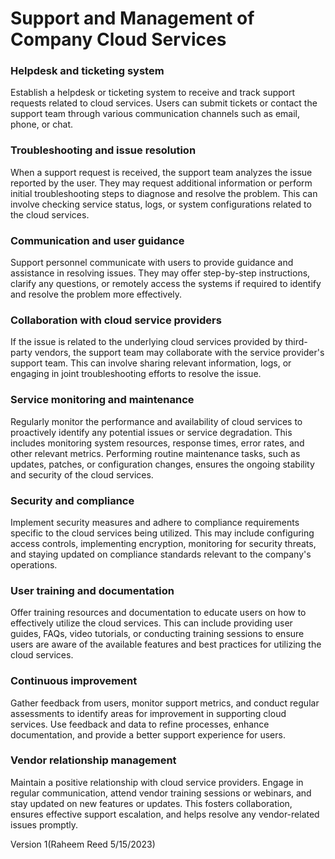 # Support and Management of Company Cloud Services

### Helpdesk and ticketing system
Establish a helpdesk or ticketing system to receive and track support requests related to cloud services. Users can submit tickets or contact the support team through various communication channels such as email, phone, or chat.

### Troubleshooting and issue resolution 
When a support request is received, the support team analyzes the issue reported by the user. They may request additional information or perform initial troubleshooting steps to diagnose and resolve the problem. This can involve checking service status, logs, or system configurations related to the cloud services.

### Communication and user guidance 
Support personnel communicate with users to provide guidance and assistance in resolving issues. They may offer step-by-step instructions, clarify any questions, or remotely access the systems if required to identify and resolve the problem more effectively.

### Collaboration with cloud service providers 
If the issue is related to the underlying cloud services provided by third-party vendors, the support team may collaborate with the service provider's support team. This can involve sharing relevant information, logs, or engaging in joint troubleshooting efforts to resolve the issue.

### Service monitoring and maintenance 
Regularly monitor the performance and availability of cloud services to proactively identify any potential issues or service degradation. This includes monitoring system resources, response times, error rates, and other relevant metrics. Performing routine maintenance tasks, such as updates, patches, or configuration changes, ensures the ongoing stability and security of the cloud services.

### Security and compliance 
Implement security measures and adhere to compliance requirements specific to the cloud services being utilized. This may include configuring access controls, implementing encryption, monitoring for security threats, and staying updated on compliance standards relevant to the company's operations.

### User training and documentation
Offer training resources and documentation to educate users on how to effectively utilize the cloud services. This can include providing user guides, FAQs, video tutorials, or conducting training sessions to ensure users are aware of the available features and best practices for utilizing the cloud services.

### Continuous improvement 
Gather feedback from users, monitor support metrics, and conduct regular assessments to identify areas for improvement in supporting cloud services. Use feedback and data to refine processes, enhance documentation, and provide a better support experience for users.

### Vendor relationship management
Maintain a positive relationship with cloud service providers. Engage in regular communication, attend vendor training sessions or webinars, and stay updated on new features or updates. This fosters collaboration, ensures effective support escalation, and helps resolve any vendor-related issues promptly.

Version 1(Raheem Reed 5/15/2023)
